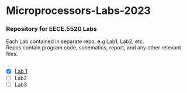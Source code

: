 # Microprocessors-Labs-2023

### Repository for EECE.5520 Labs

Each Lab contained in separate repo, e.g Lab1, Lab2, etc. <br />
Repos contain program code, schematics, report, and any other relevant files.
<br />
<br />
- [x] [Lab 1](https://github.com/EllisHobby/Microprocessors-Labs-2023/tree/main/Lab1)
- [ ] Lab2
- [ ] Lab3
